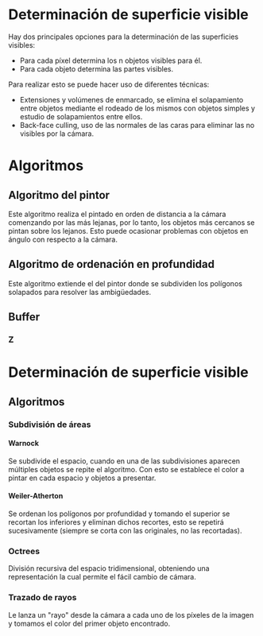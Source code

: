 # Determinación de superficie visible
Hay dos principales opciones para la determinación de las superficies visibles:
- Para cada píxel determina los n objetos visibles para él.
- Para cada objeto determina las partes visibles.

Para realizar esto se puede hacer uso de diferentes técnicas:
- Extensiones y volúmenes de enmarcado, se elimina el solapamiento entre objetos mediante el rodeado de los mismos con objetos simples y estudio de solapamientos entre ellos.
- Back-face culling, uso de las normales de las caras para eliminar las no visibles por la cámara.

# Algoritmos
## Algoritmo del pintor
Este algoritmo realiza el pintado en orden de distancia a la cámara comenzando por las más lejanas, por lo tanto, los objetos más cercanos se pintan sobre los lejanos. Esto puede ocasionar problemas con objetos en ángulo con respecto a la cámara.
## Algoritmo de ordenación en profundidad
Este algoritmo extiende el del pintor donde se subdividen los polígonos solapados para resolver las ambigüedades.
## Buffer
### Z


# Determinación de superficie visible
## Algoritmos
### Subdivisión de áreas
#### Warnock
Se subdivide el espacio, cuando en una de las subdivisiones aparecen múltiples objetos se repite el algoritmo. Con esto se establece el color a pintar en cada espacio y objetos a presentar.
#### Weiler-Atherton
Se ordenan los polígonos por profundidad y tomando el superior se recortan los inferiores y eliminan dichos recortes, esto se repetirá sucesivamente (siempre se corta con las originales, no las recortadas).
### Octrees
División recursiva del espacio tridimensional, obteniendo una representación la cual permite el fácil cambio de cámara.
### Trazado de rayos
Le lanza un "rayo" desde la cámara a cada uno de los píxeles de la imagen y tomamos el color del primer objeto encontrado.

